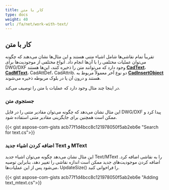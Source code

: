 ```yaml
---
title: کار با متن
type: docs
weight: 40
url: /fa/net/work-with-text/
---
```


## **کار با متن**

تقریباً تمام نقاشی‌ها شامل اشیاء متنی هستند و این مثال‌ها نشان می‌دهند که چگونه می‌توان عملیات مختلفی را با آن‌ها انجام داد. 
انواع مختلفی از موجودیت‌ها برای DWG/DXF وجود دارد که می‌توانند متن را ذخیره کنند، این‌ها هستند [**CadText**](https://reference.aspose.com/cad/net/aspose.cad.fileformats.cad.cadobjects/cadtext/)، 
[**CadMText**](https://reference.aspose.com/cad/net/aspose.cad.fileformats.cad.cadobjects/cadmtext/)،
CadAttDef، CadAttrib. دو نوع آخر معمولاً مربوط به 
[**CadInsertObject**](https://reference.aspose.com/cad/net/aspose.cad.fileformats.cad.cadobjects/cadinsertobject/)
هستند و درون آن یا در بلوک مربوطه ذخیره می‌شوند.

در اینجا چند مثال وجود دارد که عملیات با متن را توصیف می‌کند.

### **جستجوی متن**

این مثال نشان می‌دهد که چگونه می‌توان مقادیر متنی را در فایل DWG/DXF پیدا کرد و ممکن است همچنین برای جایگزینی مقادیر متنی استفاده شود.

{{< gist aspose-com-gists acb77f1d4bcc8c121978050f5ab2eb6e "Search for text.cs">}}

### **اضافه کردن اشیاء جدید Text و MText**

این مثال نشان می‌دهد چگونه می‌توان اشیاء جدید Text/MText را به نقاشی اضافه کرد. اضافه کردن موجودیت‌های جدید ممکن است اندازه نقاشی را تغییر دهد، بنابراین توصیه می‌شود 
پس از این عملیات‌ها، UpdateSize() را فراخوانی کنید.

{{< gist aspose-com-gists acb77f1d4bcc8c121978050f5ab2eb6e "Adding text_mtext.cs">}}
